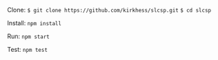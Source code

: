 
Clone: ``$ git clone https://github.com/kirkhess/slcsp.git``
       ``$ cd slcsp``

Install: ``npm install``

Run: ``npm start``

Test: ``npm test``
